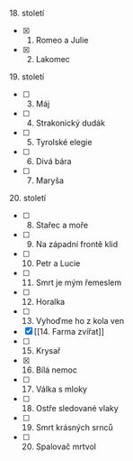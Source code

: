 18\. století
- [x] 01. Romeo a Julie
- [x] 02. Lakomec

19\. století
- [ ] 03. Máj
- [ ] 04. Strakonický dudák
- [ ] 05. Tyrolské elegie
- [ ] 06. Divá bára
- [ ] 07. Maryša

20\. století
- [ ] 08. Stařec a moře
- [ ] 09. Na západní frontě klid
- [ ] 10. Petr a Lucie
- [ ] 11. Smrt je mým řemeslem
- [ ] 12. Horalka
- [ ] 13. Vyhoďme ho z kola ven
- [x] [[14. Farma zvířat]]
- [ ] 15. Krysař
- [x] 16. Bílá nemoc
- [ ] 17. Válka s mloky
- [ ] 18. Ostře sledované vlaky
- [ ] 19. Smrt krásných srnců
- [ ] 20. Spalovač mrtvol